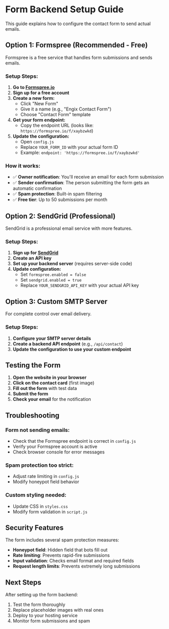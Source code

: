 # Form Backend Setup Guide

This guide explains how to configure the contact form to send actual emails.

## Option 1: Formspree (Recommended - Free)

Formspree is a free service that handles form submissions and sends emails.

### Setup Steps:

1. **Go to [Formspree.io](https://formspree.io)**
2. **Sign up for a free account**
3. **Create a new form:**
   - Click "New Form"
   - Give it a name (e.g., "Engix Contact Form")
   - Choose "Contact Form" template
4. **Get your form endpoint:**
   - Copy the endpoint URL (looks like: `https://formspree.io/f/xaybzwkd`)
5. **Update the configuration:**
   - Open `config.js`
   - Replace `YOUR_FORM_ID` with your actual form ID
   - Example: `endpoint: 'https://formspree.io/f/xaybzwkd'`

### How it works:
- ✅ **Owner notification**: You'll receive an email for each form submission
- ✅ **Sender confirmation**: The person submitting the form gets an automatic confirmation
- ✅ **Spam protection**: Built-in spam filtering
- ✅ **Free tier**: Up to 50 submissions per month

## Option 2: SendGrid (Professional)

SendGrid is a professional email service with more features.

### Setup Steps:

1. **Sign up for [SendGrid](https://sendgrid.com)**
2. **Create an API key**
3. **Set up your backend server** (requires server-side code)
4. **Update configuration:**
   - Set `formspree.enabled = false`
   - Set `sendgrid.enabled = true`
   - Replace `YOUR_SENDGRID_API_KEY` with your actual API key

## Option 3: Custom SMTP Server

For complete control over email delivery.

### Setup Steps:

1. **Configure your SMTP server details**
2. **Create a backend API endpoint** (e.g., `/api/contact`)
3. **Update the configuration to use your custom endpoint**

## Testing the Form

1. **Open the website in your browser**
2. **Click on the contact card** (first image)
3. **Fill out the form** with test data
4. **Submit the form**
5. **Check your email** for the notification

## Troubleshooting

### Form not sending emails:
- Check that the Formspree endpoint is correct in `config.js`
- Verify your Formspree account is active
- Check browser console for error messages

### Spam protection too strict:
- Adjust rate limiting in `config.js`
- Modify honeypot field behavior

### Custom styling needed:
- Update CSS in `styles.css`
- Modify form validation in `script.js`

## Security Features

The form includes several spam protection measures:
- **Honeypot field**: Hidden field that bots fill out
- **Rate limiting**: Prevents rapid-fire submissions
- **Input validation**: Checks email format and required fields
- **Request length limits**: Prevents extremely long submissions

## Next Steps

After setting up the form backend:
1. Test the form thoroughly
2. Replace placeholder images with real ones
3. Deploy to your hosting service
4. Monitor form submissions and spam
